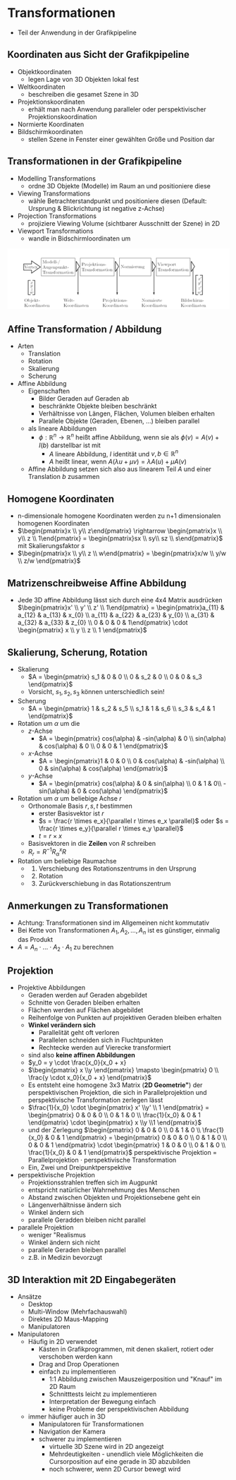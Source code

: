 # Transformationen
- Teil der Anwendung in der Grafikpipeline

## Koordinaten aus Sicht der Grafikpipeline
- Objektkoordinaten
  - legen Lage von 3D Objekten lokal fest
- Weltkoordinaten
  - beschreiben die gesamet Szene in 3D
- Projektionskoordinaten
  - erhält man nach Anwendung paralleler oder perspektivischer Projektionskoordination
- Normierte Koordinaten
- Bildschirmkoordinaten
  - stellen Szene in Fenster einer gewählten Größe und Position dar

## Transformationen in der Grafikpipeline
- Modelling Transformations
  - ordne 3D Objekte (Modelle) im Raum an und positioniere diese
- Viewing Transformations
  - wähle Betrachterstandpunkt und positioniere diesen (Default: Ursprung & Blickrichtung ist negative z-Achse)
- Projection Transformations
  - projiziere Viewing Volume (sichtbarer Ausschnitt der Szene) in 2D
- Viewport Transformations
  - wandle in Bidschirmloordinaten um

![Transformations in der Grafikpipeline](Bilder_07_Transformations/Auswahl_011.png)

## Affine Transformation / Abbildung
- Arten
  - Translation
  - Rotation
  - Skalierung
  - Scherung
- Affine Abbildung
  - Eigenschaften
    - Bilder Geraden auf Geraden ab
    - beschränkte Objekte bleiben beschränkt
    - Verhältnisse von Längen, Flächen, Volumen bleiben erhalten
    - Parallele Objekte (Geraden, Ebenen, ...) bleiben parallel
  - als lineare Abbildungen
    - $\phi: \mathbb{R}^n \rightarrow \mathbb{R}^n$ heißt affine Abbildung, wenn sie als $\phi(v) = A(v) + I(b)$ darstellbar ist mit
      - $A$ lineare Abbildung, $I$ identität und $v, b \in \mathbb{R}^n$
      - $A$ heißt linear, wenn $A(\lambda u + \mu v) = \lambda A(u) + \mu A(v)$
  - Affine Abbildung setzen sich also aus linearem Teil $A$ und einer Translation $b$ zusammen

## Homogene Koordinaten
- n-dimensionale homogene Koordinaten werden zu n+1 dimensionalen homogenen Koordinaten
- $\begin{pmatrix}x \\ y\\ z\end{pmatrix} \rightarrow \begin{pmatrix}x \\ y\\ z \\ 1\end{pmatrix} = \begin{pmatrix}sx \\ sy\\ sz \\ s\end{pmatrix}$ mit Skalierungsfaktor $s$
- $\begin{pmatrix}x \\ y\\ z \\ w\end{pmatrix} = \begin{pmatrix}x/w \\ y/w \\ z/w \end{pmatrix}$

## Matrizenschreibweise Affine Abbildung
- Jede 3D affine Abbildung lässt sich durch eine 4x4 Matrix ausdrücken
$\begin{pmatrix}x' \\ y' \\ z' \\ 1\end{pmatrix} = \begin{pmatrix}a_{11} & a_{12} & a_{13} & x_{0} \\ a_{11} & a_{22} & a_{23} & y_{0} \\ a_{31} & a_{32} & a_{33} & z_{0} \\ 0 & 0 & 0 & 1\end{pmatrix} \cdot \begin{pmatrix} x \\ y \\ z \\ 1 \end{pmatrix}$


## Skalierung, Scherung, Rotation
- Skalierung
  - $A = \begin{pmatrix} s_1 & 0 & 0 \\ 0 & s_2 & 0 \\ 0 & 0 & s_3 \end{pmatrix}$
  - Vorsicht, $s_1, s_2, s_3$ können unterschiedlich sein!
- Scherung
  - $A = \begin{pmatrix} 1 & s_2 & s_5 \\ s_1 & 1 & s_6 \\ s_3 & s_4 & 1 \end{pmatrix}$
- Rotation um $\alpha$ um die
  - $z$-Achse
    - $A = \begin{pmatrix} cos(\alpha) & -sin(\alpha) & 0 \\ sin(\alpha) & cos(\alpha) & 0 \\ 0 & 0 & 1 \end{pmatrix}$
  - $x$-Achse
    - $A = \begin{pmatrix}1 & 0 & 0 \\ 0 & cos(\alpha) & -sin(\alpha) \\ 0 & sin(\alpha) & cos(\alpha) \end{pmatrix}$
  - $y$-Achse
    - $A = \begin{pmatrix} cos(\alpha) & 0 & sin(\alpha) \\ 0 & 1 & 0\\ -sin(\alpha) & 0 & cos(\alpha) \end{pmatrix}$
- Rotation um $\alpha$ um beliebige Achse $r$
  - Orthonomale Basis $r, s, t$ bestimmen
    - erster Basisvektor ist $r$
    - $s = \frac{r \times e_x}{\parallel r \times e_x \parallel}$ oder $s = \frac{r \times e_y}{\parallel r \times e_y \parallel}$
    - $t = r \times x$
  - Basisvektoren in die **Zeilen** von $R$ schreiben
  - $R_r = R^{-1} R_{\alpha}^x R$
- Rotation um beliebige Raumachse
  - 1. Verschiebung des Rotationszentrums in den Ursprung
  - 2. Rotation
  - 3. Zurückverschiebung in das Rotationszentrum

## Anmerkungen zu Transformationen
- Achtung: Transformationen sind im Allgemeinen nicht kommutativ
- Bei Kette von Transformationen $A_1, A_2, ..., A_n$ ist es günstiger, einmalig das Produkt
- $A = A_n \cdot ... \cdot A_2 \cdot A_1$ zu berechnen

## Projektion
- Projektive Abbildungen
  - Geraden werden auf Geraden abgebildet
  - Schnitte von Geraden bleiben erhalten
  - Flächen werden auf Flächen abgebildet
  - Reihenfolge von Punkten auf projektiven Geraden bleiben erhalten
  - **Winkel verändern sich**
    - Parallelität geht oft verloren
    - Parallelen schneiden sich in Fluchtpunkten
    - Rechtecke werden auf Vierecke transformiert
  - sind also **keine affinen Abbildungen**
  - $y_0 = y \cdot \frac{x_0}{x_0 + x}
  - $\begin{pmatrix} x \\y \end{pmatrix} \mapsto \begin{pmatrix} 0 \\ \frac{y \cdot x_0}{x_0 + x} \end{pmatrix}$
  - Es entsteht eine homogene 3x3 Matrix (**2D Geometrie"**) der perspektivischen Projektion, die sich in Parallelprojektion und perspektivische Transformation zerlegen lässt
  - $\frac{1}{x_0} \cdot \begin{pmatrix} x' \\y' \\ 1 \end{pmatrix} = \begin{pmatrix} 0 & 0 & 0 \\ 0 & 1 & 0 \\ \frac{1}{x_0} & 0 & 1 \end{pmatrix} \cdot \begin{pmatrix} x \\y \\1 \end{pmatrix}$
  - und der Zerlegung $\begin{pmatrix} 0 & 0 & 0 \\ 0 & 1 & 0 \\ \frac{1}{x_0} & 0 & 1 \end{pmatrix} = \begin{pmatrix} 0 & 0 & 0 \\ 0 & 1 & 0 \\ 0 & 0 & 1 \end{pmatrix} \cdot \begin{pmatrix} 1 & 0 & 0 \\ 0 & 1 & 0 \\ \frac{1}{x_0} & 0 & 1 \end{pmatrix}$ perspektivische Projektion = Parallelprojektion $\cdot$ perspektivische Transformation
  - Ein, Zwei und Dreipunktperspektive
- perspektivische Projektion
  - Projektionsstrahlen treffen sich im Augpunkt
  - entspricht natürlicher Wahrnehmung des Menschen
  - Abstand zwischen Objekten und Projektionsebene geht ein
  - Längenverhältnisse ändern sich
  - Winkel ändern sich
  - parallele Geradden bleiben nicht parallel
- parallele Projektion
  - weniger "Realismus
  - Winkel ändern sich nicht
  - parallele Geraden bleiben parallel
  - z.B. in Medizin bevorzugt

## 3D Interaktion mit 2D Eingabegeräten
- Ansätze
  - Desktop
  - Multi-Window (Mehrfachauswahl)
  - Direktes 2D Maus-Mapping
  - Manipulatoren
- Manipulatoren
  - Häufig in 2D verwendet
    - Kästen in Grafikprogrammen, mit denen skaliert, rotiert oder verschoben werden kann
    - Drag and Drop Operationen
    - einfach zu implementieren
      - 1:1 Abbildung zwischen Mauszeigerposition und "Knauf" im 2D Raum
      - Schnitttests leicht zu implementieren
      - Interpretation der Bewegung einfach
      - keine Probleme der perspektivischen Abbildung
  - immer häufiger auch in 3D
    - Manipulatoren für Transformationen
    - Navigation der Kamera
    - schwerer zu implementieren
      - virtuelle 3D Szene wird in 2D angezeigt
      - Mehrdeutigkeiten - unendlich viele Möglichkeiten die Cursorposition auf eine gerade in 3D abzubilden
      - noch schwerer, wenn 2D Cursor bewegt wird

